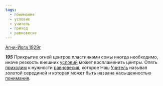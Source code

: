 ```yaml
---
tags:
  - понимание
  - условие
  - учитель
  - приход
  - равновесие
---
```


[Агни-Йога 1929г](https://127.0.0.1:4002/agni/1929)

___195___
Прикрытие огней центров пластинками сомы иногда необходимо, иначе резкость внешних [условий](../../../tags/#условие) может воспламенить центры. Опять [приходим](../../../tags/#приход) к нужности [равновесия](../../../tags/#равновесие), которое Наш [Учитель](../../../tags/#учитель) называл золотой серединой и которая может быть названа насыщенностью [понимания](../../../tags/#понимание).